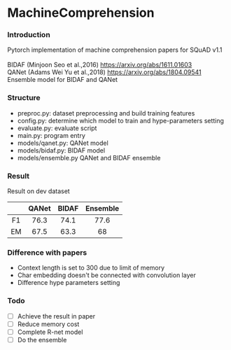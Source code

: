 # MachineComprehension
### Introduction
Pytorch implementation of machine comprehension papers for SQuAD v1.1 <br><br>
BIDAF (Minjoon Seo et al.,2016)  https://arxiv.org/abs/1611.01603 <br>
QANet (Adams Wei Yu et al.,2018) https://arxiv.org/abs/1804.09541 <br>
Ensemble model for BIDAF and QANet
### Structure
* preproc.py: dataset preprocessing and build training features <br>
* config.py: determine which model to train and hype-parameters setting <br>
* evaluate.py: evaluate script <br>
* main.py: program entry <br>
* models/qanet.py: QANet model <br>
* models/bidaf.py: BIDAF model <br>
* models/ensemble.py QANet and BIDAF ensemble <br>

### Result
Result on dev dataset <br>

|       |  QANet | BIDAF | Ensemble |
| :---: |  :---: | :---: | :------: |
| F1 |  76.3  | 74.1  |  77.6  |
| EM |  67.5  | 63.3 | 68 |
### Difference with papers
* Context length is set to 300 due to limit of memory
* Char embedding doesn't be connected with convolution layer 
* Difference hype parameters setting
### Todo

- [ ] Achieve the result in paper
- [ ]  Reduce memory cost
- [ ]  Complete R-net model
- [ ]  Do the ensemble

